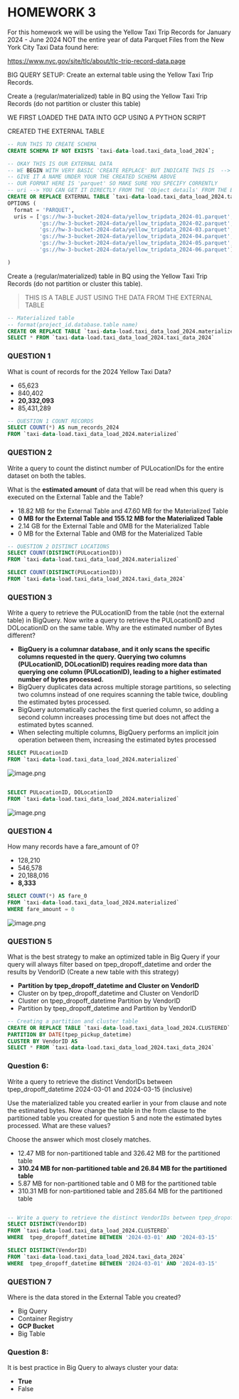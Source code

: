 
# HOMEWORK 3

For this homework we will be using the Yellow Taxi Trip Records for January 2024 - June 2024 NOT the entire year of data Parquet Files from the New York City Taxi Data found here:

<https://www.nyc.gov/site/tlc/about/tlc-trip-record-data.page>

BIG QUERY SETUP:
Create an external table using the Yellow Taxi Trip Records.

Create a (regular/materialized) table in BQ using the Yellow Taxi Trip Records (do not partition or cluster this table)

WE FIRST LOADED THE DATA INTO GCP USING A PYTHON SCRIPT 

CREATED THE EXTERNAL TABLE 

```sql
-- RUN THIS TO CREATE SCHEMA 
CREATE SCHEMA IF NOT EXISTS `taxi-data-load.taxi_data_load_2024`;

-- OKAY THIS IS OUR EXTERNAL DATA 
-- WE BEGIN WITH VERY BASIC 'CREATE REPLACE' BUT INDICATE THIS IS  --> EXTERNAL
-- GIVE IT A NAME UNDER YOUR THE CREATED SCHEMA ABOVE 
-- OUR FORMAT HERE IS 'parquet' SO MAKE SURE YOU SPECIFY CORRENTLY
-- uri --> YOU CAN GET IT DIRECTLY FROM THE 'Object details' FROM THE BUCKET
CREATE OR REPLACE EXTERNAL TABLE `taxi-data-load.taxi_data_load_2024.taxi_data_2024`
OPTIONS (
  format = 'PARQUET',
  uris = ['gs://hw-3-bucket-2024-data/yellow_tripdata_2024-01.parquet',
          'gs://hw-3-bucket-2024-data/yellow_tripdata_2024-02.parquet',
          'gs://hw-3-bucket-2024-data/yellow_tripdata_2024-03.parquet',
          'gs://hw-3-bucket-2024-data/yellow_tripdata_2024-04.parquet',
          'gs://hw-3-bucket-2024-data/yellow_tripdata_2024-05.parquet',
          'gs://hw-3-bucket-2024-data/yellow_tripdata_2024-06.parquet']

)

```

Create a (regular/materialized) table in BQ using the Yellow Taxi Trip Records (do not partition or cluster this table).

> THIS IS A TABLE JUST USING THE DATA FROM THE EXTERNAL TABLE
> 

```sql
-- Materialized table 
-- format(project_id.database.table name)
CREATE OR REPLACE TABLE `taxi-data-load.taxi_data_load_2024.materialized` AS
SELECT * FROM `taxi-data-load.taxi_data_load_2024.taxi_data_2024`
```

### QUESTION 1

What is count of records for the 2024 Yellow Taxi Data?

- 65,623
- 840,402
- **20,332,093**
- 85,431,289

```sql
-- QUESTION 1 COUNT RECORDS 
SELECT COUNT(*) AS num_records_2024
FROM `taxi-data-load.taxi_data_load_2024.materialized`

```

### QUESTION 2

Write a query to count the distinct number of PULocationIDs for the entire dataset on both the tables.

What is the **estimated amount** of data that will be read when this query is executed on the External Table and the Table?

- 18.82 MB for the External Table and 47.60 MB for the Materialized Table
- **0 MB for the External Table and 155.12 MB for the Materialized Table**
- 2.14 GB for the External Table and 0MB for the Materialized Table
- 0 MB for the External Table and 0MB for the Materialized Table

```sql
-- QUESTION 2 DISTINCT LOCATIONS 
SELECT COUNT(DISTINCT(PULocationID))
FROM `taxi-data-load.taxi_data_load_2024.materialized`

SELECT COUNT(DISTINCT(PULocationID))
FROM `taxi-data-load.taxi_data_load_2024.taxi_data_2024`
```

### QUESTION 3

Write a query to retrieve the PULocationID from the table (not the external table) in BigQuery. Now write a query to retrieve the PULocationID and DOLocationID on the same table. Why are the estimated number of Bytes different?

- **BigQuery is a columnar database, and it only scans the specific columns requested in the query. Querying two columns (PULocationID, DOLocationID) requires reading more data than querying one column (PULocationID), leading to a higher estimated number of bytes processed.**
- BigQuery duplicates data across multiple storage partitions, so selecting two columns instead of one requires scanning the table twice, doubling the estimated bytes processed.
- BigQuery automatically caches the first queried column, so adding a second column increases processing time but does not affect the estimated bytes scanned.
- When selecting multiple columns, BigQuery performs an implicit join operation between them, increasing the estimated bytes processed

```sql
SELECT PULocationID 
FROM `taxi-data-load.taxi_data_load_2024.materialized`
```

![image.png](attachment:7857cab1-b940-4f68-b398-819004e0ce43:image.png)

```sql

SELECT PULocationID, DOLocationID
FROM `taxi-data-load.taxi_data_load_2024.materialized`
```

![image.png](attachment:5c30754f-9c8d-47aa-aec3-c47955660b95:5384834b-280d-4317-b56b-deec3cf5887f.png)

### QUESTION 4

How many records have a fare_amount of 0?

- 128,210
- 546,578
- 20,188,016
- **8,333**

```sql
SELECT COUNT(*) AS fare_0
FROM `taxi-data-load.taxi_data_load_2024.materialized`
WHERE fare_amount = 0

```

![image.png](attachment:044f09f4-38fd-4a9e-8e56-23c5208004bf:image.png)

### QUESTION 5

What is the best strategy to make an optimized table in Big Query if your query will always filter based on tpep_dropoff_datetime and order the results by VendorID (Create a new table with this strategy)

- **Partition by tpep_dropoff_datetime and Cluster on VendorID**
- Cluster on by tpep_dropoff_datetime and Cluster on VendorID
- Cluster on tpep_dropoff_datetime Partition by VendorID
- Partition by tpep_dropoff_datetime and Partition by VendorID

```sql
-- Creating a partition and cluster table
CREATE OR REPLACE TABLE `taxi-data-load.taxi_data_load_2024.CLUSTERED`
PARTITION BY DATE(tpep_pickup_datetime)
CLUSTER BY VendorID AS
SELECT * FROM `taxi-data-load.taxi_data_load_2024.taxi_data_2024`
```

### **Question 6:**

Write a query to retrieve the distinct VendorIDs between tpep_dropoff_datetime 2024-03-01 and 2024-03-15 (inclusive)

Use the materialized table you created earlier in your from clause and note the estimated bytes. Now change the table in the from clause to the partitioned table you created for question 5 and note the estimated bytes processed. What are these values?

Choose the answer which most closely matches.

- 12.47 MB for non-partitioned table and 326.42 MB for the partitioned table
- **310.24 MB for non-partitioned table and 26.84 MB for the partitioned table**
- 5.87 MB for non-partitioned table and 0 MB for the partitioned table
- 310.31 MB for non-partitioned table and 285.64 MB for the partitioned table

```sql

-- Write a query to retrieve the distinct VendorIDs between tpep_dropoff_datetime 2024-03-01 and 2024-03-15 (inclusive)
SELECT DISTINCT(VendorID) 
FROM `taxi-data-load.taxi_data_load_2024.CLUSTERED`
WHERE  tpep_dropoff_datetime BETWEEN '2024-03-01' AND '2024-03-15'

SELECT DISTINCT(VendorID) 
FROM `taxi-data-load.taxi_data_load_2024.taxi_data_2024`
WHERE  tpep_dropoff_datetime BETWEEN '2024-03-01' AND '2024-03-15'
```

### QUESTION 7

Where is the data stored in the External Table you created?

- Big Query
- Container Registry
- **GCP Bucket**
- Big Table

### **Question 8:**

It is best practice in Big Query to always cluster your data:

- **True**
- False